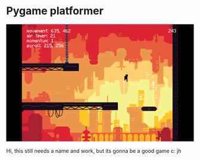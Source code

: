 # Pygame platformer

![Game screenshot](/data/images/readmeMainImage.png)

Hi, this still needs a name and work, but its gonna be a good game c:
jh
